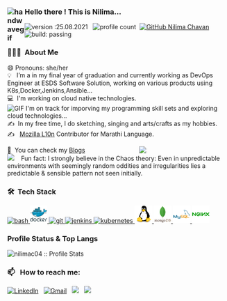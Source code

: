 ### <img alt="handwavegif" src="https://user-images.githubusercontent.com/39513876/112366216-8cfe7400-8cfe-11eb-8116-7d3dbae20e97.gif" width='40' align="left"/> Hello there ! This is Nilima...

![version :25.08.2021](https://img.shields.io/badge/version-25.03.2021-informational) &nbsp;
![profile count](https://komarev.com/ghpvc/?username=nilimac04&color=red)&nbsp;
[![GitHub Nilima Chavan](https://img.shields.io/github/followers/nilimac04?label=follow&style=social)](https://github.com/nilimac04)&nbsp;
![build: passing](https://img.shields.io/badge/build-passing-success)

### 👨🏻‍💻 &nbsp;About Me

😄 Pronouns: she/her \
💡 &nbsp; I’m a in my final year of graduation and currently working as DevOps Engineer at ESDS Software Solution, working on various products using K8s,Docker,Jenkins,Ansible... \
💻 &nbsp;I'm working on cloud native technologies.\
<img alt="GIF" src="https://github.com/TheDudeThatCode/TheDudeThatCode/blob/master/Assets/Developer.gif" width="25" />&nbsp;I'm on track for imporving my programming skill sets and exploring cloud technologies...\
✍️ &nbsp;In my free time, I do sketching, singing and arts/crafts as my hobbies.\
✍️ &nbsp; [Mozilla L10n](https://pontoon.mozilla.org/contributors/5_tP30mYyr--BvF_jG_ttwGLPxU/) Contributor for Marathi Language.

📄 &nbsp;You can check my [Blogs](https://sanchitac067.wordpress.com/)
<img align='right' src='https://octodex.github.com/images/hula_loop_octodex03.gif' width='200"'> \
<img src="https://github.com/SP-XD/SP-XD/blob/main/images/lightning.gif?raw=true" width="12" />&nbsp;&nbsp;&nbsp;&nbsp;Fun fact: I strongly believe in the Chaos theory: Even in unpredictable environments with seemingly random oddities and irregularities lies a predictable & sensible pattern not seen initially.

### 🛠 &nbsp;Tech Stack

<p align="left"> <a href="https://www.gnu.org/software/bash/" target="_blank"> <img src="https://www.vectorlogo.zone/logos/gnu_bash/gnu_bash-icon.svg" alt="bash" width="40" height="40"/> </a> <a href="https://www.docker.com/" target="_blank"> <img src="https://raw.githubusercontent.com/devicons/devicon/master/icons/docker/docker-original-wordmark.svg" alt="docker" width="40" height="40"/> </a> <a href="https://git-scm.com/" target="_blank"> <img src="https://www.vectorlogo.zone/logos/git-scm/git-scm-icon.svg" alt="git" width="40" height="40"/> </a> <a href="https://www.jenkins.io" target="_blank"> <img src="https://www.vectorlogo.zone/logos/jenkins/jenkins-icon.svg" alt="jenkins" width="40" height="40"/> </a> <a href="https://kubernetes.io" target="_blank"> <img src="https://www.vectorlogo.zone/logos/kubernetes/kubernetes-icon.svg" alt="kubernetes" width="40" height="40"/> </a> <a href="https://www.linux.org/" target="_blank"> <img src="https://raw.githubusercontent.com/devicons/devicon/master/icons/linux/linux-original.svg" alt="linux" width="40" height="40"/> </a> <a href="https://www.mongodb.com/" target="_blank"> <img src="https://raw.githubusercontent.com/devicons/devicon/master/icons/mongodb/mongodb-original-wordmark.svg" alt="mongodb" width="40" height="40"/> </a> <a href="https://www.mysql.com/" target="_blank"> <img src="https://raw.githubusercontent.com/devicons/devicon/master/icons/mysql/mysql-original-wordmark.svg" alt="mysql" width="40" height="40"/> </a> <a href="https://www.nginx.com" target="_blank"> <img src="https://raw.githubusercontent.com/devicons/devicon/master/icons/nginx/nginx-original.svg" alt="nginx" width="40" height="40"/> </a> </p>

### Profile Status & Top Langs

<img src="https://github-readme-stats.vercel.app/api?username=nilimac04&show_icons=true&theme=synthwave" alt="nilimac04 :: Profile Stats" />

### 📫 &nbsp; How to reach me:

<a href="https://www.linkedin.com/in/nilima-chavan/"><img alt="LinkedIn" src="https://img.shields.io/badge/linkedin%20-%230077B5.svg?&style=flat&logo=linkedin&logoColor=white"/></a> &nbsp;
<a href="mailto:sanchitac067@gmail.com"><img alt="Gmail" src="https://img.shields.io/badge/Gmail-D14836?style=flat&logo=gmail&logoColor=white" /></a> &nbsp;
<a href="https://instagram.com/_sanchita"><img src="https://img.shields.io/badge/-@__sanchita-E4405F?style=flat&logo=Instagram&logoColor=white"/></a> &nbsp;
<a href="https://twitter.com/NilimaC04"><img src="https://img.shields.io/badge/-twitter-05122A?style=flat&logo=twitter"/></a> &nbsp;

